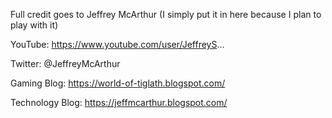 Full credit goes to Jeffrey McArthur (I simply put it in here because I plan to play with it)

YouTube: https://www.youtube.com/user/JeffreyS...

Twitter: @JeffreyMcArthur

Gaming Blog: https://world-of-tiglath.blogspot.com/

Technology Blog: https://jeffmcarthur.blogspot.com/
